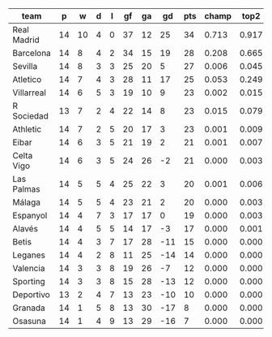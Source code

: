 |    team     | p  | w  | d | l | gf | ga | gd  | pts | champ | top2  | top3  | top4  |  5-7  | bot4  | bot3  | bot2  |
|-------------|----|----|---|---|----|----|-----|-----|-------|-------|-------|-------|-------|-------|-------|-------|
| Real Madrid | 14 | 10 | 4 | 0 | 37 | 12 |  25 |  34 | 0.713 | 0.917 | 0.977 | 0.993 | 0.007 | 0.000 | 0.000 | 0.000|
| Barcelona   | 14 |  8 | 4 | 2 | 34 | 15 |  19 |  28 | 0.208 | 0.665 | 0.862 | 0.940 | 0.053 | 0.000 | 0.000 | 0.000|
| Sevilla     | 14 |  8 | 3 | 3 | 25 | 20 |   5 |  27 | 0.006 | 0.045 | 0.144 | 0.302 | 0.396 | 0.000 | 0.000 | 0.000|
| Atletico    | 14 |  7 | 4 | 3 | 28 | 11 |  17 |  25 | 0.053 | 0.249 | 0.563 | 0.753 | 0.194 | 0.000 | 0.000 | 0.000|
| Villarreal  | 14 |  6 | 5 | 3 | 19 | 10 |   9 |  23 | 0.002 | 0.015 | 0.060 | 0.147 | 0.362 | 0.003 | 0.001 | 0.000|
| R Sociedad  | 13 |  7 | 2 | 4 | 22 | 14 |   8 |  23 | 0.015 | 0.079 | 0.243 | 0.449 | 0.363 | 0.000 | 0.000 | 0.000|
| Athletic    | 14 |  7 | 2 | 5 | 20 | 17 |   3 |  23 | 0.001 | 0.009 | 0.038 | 0.099 | 0.302 | 0.006 | 0.002 | 0.000|
| Eibar       | 14 |  6 | 3 | 5 | 21 | 19 |   2 |  21 | 0.001 | 0.007 | 0.032 | 0.085 | 0.289 | 0.008 | 0.003 | 0.001|
| Celta Vigo  | 14 |  6 | 3 | 5 | 24 | 26 |  -2 |  21 | 0.000 | 0.003 | 0.015 | 0.047 | 0.192 | 0.019 | 0.006 | 0.001|
| Las Palmas  | 14 |  5 | 5 | 4 | 25 | 22 |   3 |  20 | 0.001 | 0.006 | 0.028 | 0.077 | 0.268 | 0.010 | 0.004 | 0.001|
| Málaga      | 14 |  5 | 5 | 4 | 23 | 21 |   2 |  20 | 0.000 | 0.003 | 0.017 | 0.046 | 0.199 | 0.017 | 0.006 | 0.002|
| Espanyol    | 14 |  4 | 7 | 3 | 17 | 17 |   0 |  19 | 0.000 | 0.003 | 0.014 | 0.043 | 0.212 | 0.016 | 0.006 | 0.001|
| Alavés      | 14 |  4 | 5 | 5 | 14 | 17 |  -3 |  17 | 0.000 | 0.001 | 0.005 | 0.019 | 0.127 | 0.044 | 0.018 | 0.005|
| Betis       | 14 |  4 | 3 | 7 | 17 | 28 | -11 |  15 | 0.000 | 0.000 | 0.000 | 0.001 | 0.014 | 0.291 | 0.179 | 0.086|
| Leganes     | 14 |  4 | 2 | 8 | 11 | 25 | -14 |  14 | 0.000 | 0.000 | 0.000 | 0.000 | 0.004 | 0.473 | 0.315 | 0.167|
| Valencia    | 14 |  3 | 3 | 8 | 19 | 26 |  -7 |  12 | 0.000 | 0.000 | 0.000 | 0.000 | 0.012 | 0.299 | 0.174 | 0.087|
| Sporting    | 14 |  3 | 3 | 8 | 15 | 28 | -13 |  12 | 0.000 | 0.000 | 0.000 | 0.000 | 0.003 | 0.549 | 0.380 | 0.216|
| Deportivo   | 13 |  2 | 4 | 7 | 13 | 23 | -10 |  10 | 0.000 | 0.000 | 0.000 | 0.001 | 0.004 | 0.535 | 0.375 | 0.219|
| Granada     | 14 |  1 | 5 | 8 | 13 | 30 | -17 |   8 | 0.000 | 0.000 | 0.000 | 0.000 | 0.000 | 0.854 | 0.748 | 0.584|
| Osasuna     | 14 |  1 | 4 | 9 | 13 | 29 | -16 |   7 | 0.000 | 0.000 | 0.000 | 0.000 | 0.000 | 0.875 | 0.783 | 0.630|
